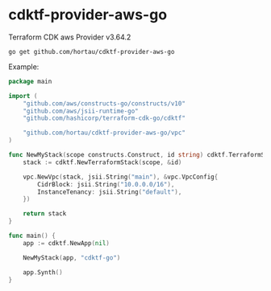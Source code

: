 # cdktf-provider-aws-go
Terraform CDK aws Provider v3.64.2

    go get github.com/hortau/cdktf-provider-aws-go

Example:
```go
package main

import (
	"github.com/aws/constructs-go/constructs/v10"
	"github.com/aws/jsii-runtime-go"
	"github.com/hashicorp/terraform-cdk-go/cdktf"

	"github.com/hortau/cdktf-provider-aws-go/vpc"
)

func NewMyStack(scope constructs.Construct, id string) cdktf.TerraformStack {
	stack := cdktf.NewTerraformStack(scope, &id)

	vpc.NewVpc(stack, jsii.String("main"), &vpc.VpcConfig{
		CidrBlock: jsii.String("10.0.0.0/16"),
		InstanceTenancy: jsii.String("default"),
	})

	return stack
}

func main() {
	app := cdktf.NewApp(nil)

	NewMyStack(app, "cdktf-go")

	app.Synth()
}
```